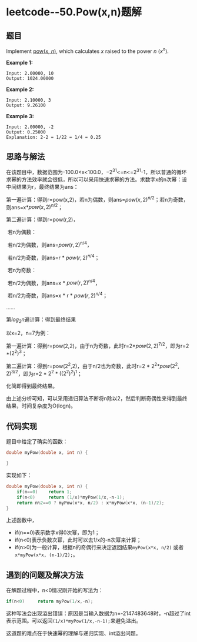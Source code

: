 # leetcode--50.Pow(x,n)题解

## 题目

Implement [pow(*x*, *n*)](http://www.cplusplus.com/reference/valarray/pow/), which calculates *x* raised to the power *n* ($x^n$).

**Example 1:**

```
Input: 2.00000, 10
Output: 1024.00000
```

**Example 2:**

```
Input: 2.10000, 3
Output: 9.26100
```

**Example 3:**

```
Input: 2.00000, -2
Output: 0.25000
Explanation: 2-2 = 1/22 = 1/4 = 0.25
```

## 思路与解法

在该题目中，数据范围为-100.0<x<100.0，$-2^{31}$<=n<=$2^{31}$-1，所以普通的循环求幂的方法效率就会很低，所以可以采用快速求幂的方法。求数字x的n次幂：设中间结果为r，最终结果为ans：

第一遍计算：得到r=pow(x,2)，若n为偶数，则ans=$pow(x,2)^{n/2}$；若n为奇数，则ans=x*$pow(x,2)^{n/2}$；

第二遍计算：得到r=pow(r,2)，

​	若n为偶数：

​		若n/2为偶数，则ans=$pow(r,2)^{n/4}$，

​		若n/2为奇数，则ans=r * $pow(r,2)^{n/4}$；

​	若n为奇数：

​		若n/2为偶数，则ans=x * $pow(r,2)^{n/4}$，

​		若n/2为奇数，则ans=x *  r * $pow(r,2)^{n/4}$；

……

第$log_2n$遍计算：得到最终结果

以x=2，n=7为例：

第一遍计算：得到r=pow(2,2)，由于n为奇数，此时r=2*$pow(2,2)^{7/2}$，即为r=2 *${(2^2)}^3$；

第二遍计算：得到r=pow($2^2$,2)，由于n/2也为奇数，此时r=2 * $2^2$*$pow(2^2,2)^{3/2}$，即为r=2 * $2^2$ * $((2^2)^2)^1$；

化简即得到最终结果。

由上述分析可知，可以采用递归算法不断将n除以2，然后判断奇偶性来得到最终结果，时间复杂度为O(logn)。

## 代码实现

题目中给定了确实的函数：

```C
double myPow(double x, int n) {

}
```

实现如下：

```C
double myPow(double x, int n) {
    if(n==0)    return 1;
    if(n<0)     return (1/x)*myPow(1/x,-n-1);
    return n%2==0 ? myPow(x*x, n/2) : x*myPow(x*x, (n-1)/2);
}
```

上述函数中，

- if(n==0)表示数字x得0次幂，即为1；
- if(n<0)表示负数次幂，此时可以去1/x的-n次幂来计算；
- if(n>0)为一般计算，根据n的奇偶行来决定返回结果`myPow(x*x, n/2)` 或者`x*myPow(x*x, (n-1)/2);`。

## 遇到的问题及解决方法

在解题过程中，n<0情况刚开始的写法为：

```C
if(n<0)     return myPow(1/x,-n);
```

这种写法会出现溢出错误：原因是当输入数据为n=-2147483648时，-n超过了int表示范围。可以返回`(1/x)*myPow(1/x,-n-1);`来避免溢出。

这道题的难点在于快速幂的理解与递归实现、int溢出问题。